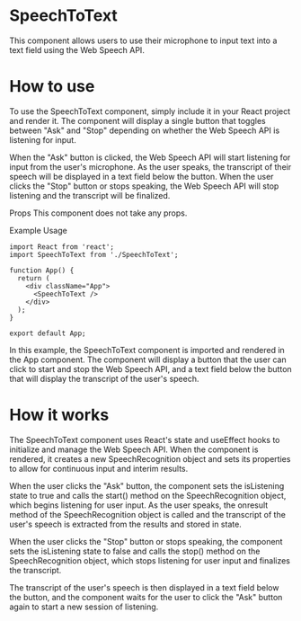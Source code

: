 
# SpeechToText
This component allows users to use their microphone to input text into a text field using the Web Speech API.

# How to use
To use the SpeechToText component, simply include it in your React project and render it. The component will display a single button that toggles between "Ask" and "Stop" depending on whether the Web Speech API is listening for input.

When the "Ask" button is clicked, the Web Speech API will start listening for input from the user's microphone. As the user speaks, the transcript of their speech will be displayed in a text field below the button. When the user clicks the "Stop" button or stops speaking, the Web Speech API will stop listening and the transcript will be finalized.

Props
This component does not take any props.

Example Usage

```
import React from 'react';
import SpeechToText from './SpeechToText';

function App() {
  return (
    <div className="App">
      <SpeechToText />
    </div>
  );
}

export default App;

```

In this example, the SpeechToText component is imported and rendered in the App component. The component will display a button that the user can click to start and stop the Web Speech API, and a text field below the button that will display the transcript of the user's speech.

# How it works
The SpeechToText component uses React's state and useEffect hooks to initialize and manage the Web Speech API. When the component is rendered, it creates a new SpeechRecognition object and sets its properties to allow for continuous input and interim results.

When the user clicks the "Ask" button, the component sets the isListening state to true and calls the start() method on the SpeechRecognition object, which begins listening for user input. As the user speaks, the onresult method of the SpeechRecognition object is called and the transcript of the user's speech is extracted from the results and stored in state.

When the user clicks the "Stop" button or stops speaking, the component sets the isListening state to false and calls the stop() method on the SpeechRecognition object, which stops listening for user input and finalizes the transcript.

The transcript of the user's speech is then displayed in a text field below the button, and the component waits for the user to click the "Ask" button again to start a new session of listening.